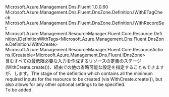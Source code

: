<Type Name="IWithCreate" FullName="Microsoft.Azure.Management.Dns.Fluent.DnsZone.Definition.IWithCreate">
  <TypeSignature Language="C#" Value="public interface IWithCreate : Microsoft.Azure.Management.Dns.Fluent.DnsZone.Definition.IWithETagCheck, Microsoft.Azure.Management.Dns.Fluent.DnsZone.Definition.IWithRecordSet, Microsoft.Azure.Management.ResourceManager.Fluent.Core.Resource.Definition.IDefinitionWithTags&lt;Microsoft.Azure.Management.Dns.Fluent.DnsZone.Definition.IWithCreate&gt;, Microsoft.Azure.Management.ResourceManager.Fluent.Core.ResourceActions.ICreatable&lt;Microsoft.Azure.Management.Dns.Fluent.IDnsZone&gt;" />
  <TypeSignature Language="ILAsm" Value=".class public interface auto ansi abstract IWithCreate implements class Microsoft.Azure.Management.Dns.Fluent.DnsZone.Definition.IWithETagCheck, class Microsoft.Azure.Management.Dns.Fluent.DnsZone.Definition.IWithRecordSet, class Microsoft.Azure.Management.ResourceManager.Fluent.Core.Resource.Definition.IDefinitionWithTags`1&lt;class Microsoft.Azure.Management.Dns.Fluent.DnsZone.Definition.IWithCreate&gt;, class Microsoft.Azure.Management.ResourceManager.Fluent.Core.ResourceActions.ICreatable`1&lt;class Microsoft.Azure.Management.Dns.Fluent.IDnsZone&gt;, class Microsoft.Azure.Management.ResourceManager.Fluent.Core.ResourceActions.IIndexable" />
  <TypeSignature Language="DocId" Value="T:Microsoft.Azure.Management.Dns.Fluent.DnsZone.Definition.IWithCreate" />
  <TypeSignature Language="VB.NET" Value="Public Interface IWithCreate&#xA;Implements ICreatable(Of IDnsZone), IDefinitionWithTags(Of IWithCreate), IWithETagCheck, IWithRecordSet" />
  <TypeSignature Language="F#" Value="type IWithCreate = interface&#xA;    interface ICreatable&lt;IDnsZone&gt;&#xA;    interface IIndexable&#xA;    interface IWithRecordSet&#xA;    interface IWithETagCheck&#xA;    interface IDefinitionWithTags&lt;IWithCreate&gt;" />
  <AssemblyInfo>
    <AssemblyName>Microsoft.Azure.Management.Dns.Fluent</AssemblyName>
    <AssemblyVersion>1.0.0.60</AssemblyVersion>
  </AssemblyInfo>
  <Interfaces>
    <Interface>
      <InterfaceName>Microsoft.Azure.Management.Dns.Fluent.DnsZone.Definition.IWithETagCheck</InterfaceName>
    </Interface>
    <Interface>
      <InterfaceName>Microsoft.Azure.Management.Dns.Fluent.DnsZone.Definition.IWithRecordSet</InterfaceName>
    </Interface>
    <Interface>
      <InterfaceName>Microsoft.Azure.Management.ResourceManager.Fluent.Core.Resource.Definition.IDefinitionWithTags&lt;Microsoft.Azure.Management.Dns.Fluent.DnsZone.Definition.IWithCreate&gt;</InterfaceName>
    </Interface>
    <Interface>
      <InterfaceName>Microsoft.Azure.Management.ResourceManager.Fluent.Core.ResourceActions.ICreatable&lt;Microsoft.Azure.Management.Dns.Fluent.IDnsZone&gt;</InterfaceName>
    </Interface>
  </Interfaces>
  <Docs>
    <summary>
            <span data-ttu-id="42de8-101">含むすべての最低限必要な入力を作成するリソースの定義のステージ (WithCreate.create())、経由での他の省略可能な設定を指定することもできますが、します。</span><span class="sxs-lookup"><span data-stu-id="42de8-101">The stage of the definition which contains all the minimum required inputs for the resource to be created (via  WithCreate.create()), but also allows for any other optional settings to be specified.</span></span>
            </summary>
    <remarks>To be added.</remarks>
  </Docs>
  <Members />
</Type>